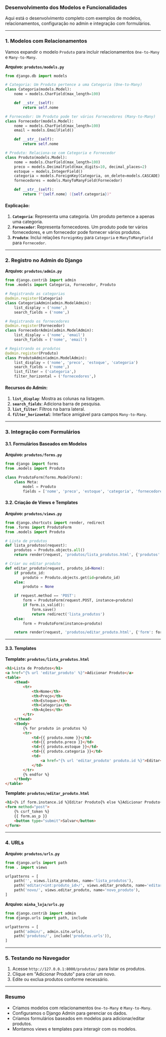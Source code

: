### Desenvolvimento dos Modelos e Funcionalidades

Aqui está o desenvolvimento completo com exemplos de modelos, relacionamentos, configuração no admin e integração com formulários.

---

### **1. Modelos com Relacionamentos**

Vamos expandir o modelo `Produto` para incluir relacionamentos `One-to-Many` e `Many-to-Many`.

**Arquivo: `produtos/models.py`**
```python
from django.db import models

# Categoria: Um Produto pertence a uma Categoria (One-to-Many)
class Categoria(models.Model):
    nome = models.CharField(max_length=100)

    def __str__(self):
        return self.nome

# Fornecedor: Um Produto pode ter vários Fornecedores (Many-to-Many)
class Fornecedor(models.Model):
    nome = models.CharField(max_length=100)
    email = models.EmailField()

    def __str__(self):
        return self.nome

# Produto: Relaciona-se com Categoria e Fornecedor
class Produto(models.Model):
    nome = models.CharField(max_length=100)
    preco = models.DecimalField(max_digits=10, decimal_places=2)
    estoque = models.IntegerField()
    categoria = models.ForeignKey(Categoria, on_delete=models.CASCADE)
    fornecedores = models.ManyToManyField(Fornecedor)

    def __str__(self):
        return f"{self.nome} ({self.categoria})"
```

#### Explicação:
1. **`Categoria`**: Representa uma categoria. Um produto pertence a apenas uma categoria.
2. **`Fornecedor`**: Representa fornecedores. Um produto pode ter vários fornecedores, e um fornecedor pode fornecer vários produtos.
3. **`Produto`**: Inclui relações `ForeignKey` para `Categoria` e `ManyToManyField` para `Fornecedor`.

---

### **2. Registro no Admin do Django**

**Arquivo: `produtos/admin.py`**
```python
from django.contrib import admin
from .models import Categoria, Fornecedor, Produto

# Registrando as categorias
@admin.register(Categoria)
class CategoriaAdmin(admin.ModelAdmin):
    list_display = ('nome',)
    search_fields = ('nome',)

# Registrando os fornecedores
@admin.register(Fornecedor)
class FornecedorAdmin(admin.ModelAdmin):
    list_display = ('nome', 'email')
    search_fields = ('nome', 'email')

# Registrando os produtos
@admin.register(Produto)
class ProdutoAdmin(admin.ModelAdmin):
    list_display = ('nome', 'preco', 'estoque', 'categoria')
    search_fields = ('nome',)
    list_filter = ('categoria',)
    filter_horizontal = ('fornecedores',)
```

#### Recursos do Admin:
1. **`list_display`**: Mostra as colunas na listagem.
2. **`search_fields`**: Adiciona barra de pesquisa.
3. **`list_filter`**: Filtros na barra lateral.
4. **`filter_horizontal`**: Interface amigável para campos `Many-to-Many`.

---

### **3. Integração com Formulários**

#### **3.1. Formulários Baseados em Modelos**

**Arquivo: `produtos/forms.py`**
```python
from django import forms
from .models import Produto

class ProdutoForm(forms.ModelForm):
    class Meta:
        model = Produto
        fields = ['nome', 'preco', 'estoque', 'categoria', 'fornecedores']
```

#### **3.2. Criação de Views e Templates**

**Arquivo: `produtos/views.py`**
```python
from django.shortcuts import render, redirect
from .forms import ProdutoForm
from .models import Produto

# Lista de produtos
def lista_produtos(request):
    produtos = Produto.objects.all()
    return render(request, 'produtos/lista_produtos.html', {'produtos': produtos})

# Criar ou editar produto
def editar_produto(request, produto_id=None):
    if produto_id:
        produto = Produto.objects.get(id=produto_id)
    else:
        produto = None

    if request.method == 'POST':
        form = ProdutoForm(request.POST, instance=produto)
        if form.is_valid():
            form.save()
            return redirect('lista_produtos')
    else:
        form = ProdutoForm(instance=produto)

    return render(request, 'produtos/editar_produto.html', {'form': form})
```

---

#### **3.3. Templates**

**Template: `produtos/lista_produtos.html`**
```html
<h1>Lista de Produtos</h1>
<a href="{% url 'editar_produto' %}">Adicionar Produto</a>
<table>
    <thead>
        <tr>
            <th>Nome</th>
            <th>Preço</th>
            <th>Estoque</th>
            <th>Categoria</th>
            <th>Ações</th>
        </tr>
    </thead>
    <tbody>
        {% for produto in produtos %}
        <tr>
            <td>{{ produto.nome }}</td>
            <td>{{ produto.preco }}</td>
            <td>{{ produto.estoque }}</td>
            <td>{{ produto.categoria }}</td>
            <td>
                <a href="{% url 'editar_produto' produto.id %}">Editar</a>
            </td>
        </tr>
        {% endfor %}
    </tbody>
</table>
```

**Template: `produtos/editar_produto.html`**
```html
<h1>{% if form.instance.id %}Editar Produto{% else %}Adicionar Produto{% endif %}</h1>
<form method="post">
    {% csrf_token %}
    {{ form.as_p }}
    <button type="submit">Salvar</button>
</form>
```

---

### **4. URLs**

**Arquivo: `produtos/urls.py`**
```python
from django.urls import path
from . import views

urlpatterns = [
    path('', views.lista_produtos, name='lista_produtos'),
    path('editar/<int:produto_id>/', views.editar_produto, name='editar_produto'),
    path('novo/', views.editar_produto, name='novo_produto'),
]
```

**Arquivo: `minha_loja/urls.py`**
```python
from django.contrib import admin
from django.urls import path, include

urlpatterns = [
    path('admin/', admin.site.urls),
    path('produtos/', include('produtos.urls')),
]
```

---

### **5. Testando no Navegador**
1. Acesse `http://127.0.0.1:8000/produtos/` para listar os produtos.
2. Clique em "Adicionar Produto" para criar um novo.
3. Edite ou exclua produtos conforme necessário.

---

### **Resumo**
- Criamos modelos com relacionamentos `One-to-Many` e `Many-to-Many`.
- Configuramos o Django Admin para gerenciar os dados.
- Criamos formulários baseados em modelos para adicionar/editar produtos.
- Montamos views e templates para interagir com os modelos.